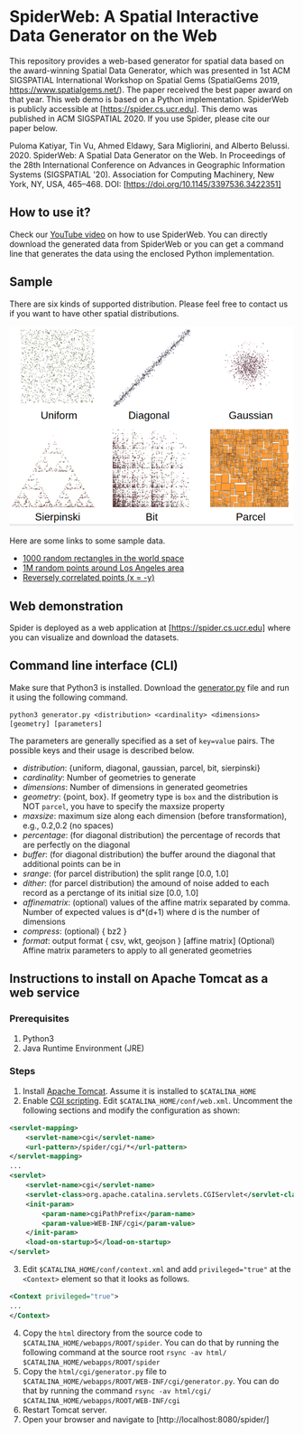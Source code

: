 # SpiderWeb: A Spatial Interactive Data Generator on the Web
This repository provides a web-based generator for spatial data based on the award-winning Spatial Data Generator, which was presented in 1st ACM SIGSPATIAL International Workshop on Spatial Gems (SpatialGems 2019, https://www.spatialgems.net/).
The paper received the best paper award on that year. This web demo is based on a Python implementation. SpiderWeb is publicly accessible at [https://spider.cs.ucr.edu]. This demo was published in ACM SIGSPATIAL 2020. If you use Spider, please cite our paper below.

Puloma Katiyar, Tin Vu, Ahmed Eldawy, Sara Migliorini, and Alberto Belussi. 2020. SpiderWeb: A Spatial Data Generator on the Web. In Proceedings of the 28th International Conference on Advances in Geographic Information Systems (SIGSPATIAL '20). Association for Computing Machinery, New York, NY, USA, 465–468. DOI: [https://doi.org/10.1145/3397536.3422351]

## How to use it?
Check our [YouTube video](https://youtu.be/h0xCG6Swdqw) on how to use SpiderWeb. You can directly download the generated data from SpiderWeb or you can get a command line that generates the data using the enclosed Python implementation.

## Sample
There are six kinds of supported distribution. Please feel free to contact us if you want to have other spatial distributions.

![Sample distributions](demo/sample.png)

Here are some links to some sample data.

- [1000 random rectangles in the world space](http://spider.cs.ucr.edu/?P&1000&2&&0.2&0.5&360,0,-180,0,180,-90)
- [1M random points around Los Angeles area](http://spider.cs.ucr.edu/?G&1000000&2&&point&2,0,-35,0,2,-119)
- [Reversely correlated points (x = -y)](http://spider.cs.ucr.edu/?D&500&2&2&point&0.2&0.2&-2,0,1,0,2,-1)

## Web demonstration
Spider is deployed as a web application at [https://spider.cs.ucr.edu] where you can visualize and download the datasets.

<div id="cli"></div>

## Command line interface (CLI)
Make sure that Python3 is installed. Download the [generator.py](html/cgi/generator.py) file and run it using the following command.
```shell
python3 generator.py <distribution> <cardinality> <dimensions> [geometry] [parameters]
```
The parameters are generally specified as a set of `key=value` pairs. The possible keys and their usage is described below.

- *distribution*: {uniform, diagonal, gaussian, parcel, bit, sierpinski}
- *cardinality*: Number of geometries to generate
- *dimensions*: Number of dimensions in generated geometries
- *geometry*: {point, box}. If geometry type is `box` and the distribution is NOT `parcel`, you have to specify the maxsize property
- *maxsize*: maximum size along each dimension (before transformation), e.g., 0.2,0.2 (no spaces)
- *percentage*: (for diagonal distribution) the percentage of records that are perfectly on the diagonal
- *buffer*: (for diagonal distribution) the buffer around the diagonal that additional points can be in
- *srange*: (for parcel distribution) the split range [0.0, 1.0]
- *dither*: (for parcel distribution) the amound of noise added to each record as a perctange of its initial size [0.0, 1.0]
- *affinematrix*: (optional) values of the affine matrix separated by comma. Number of expected values is d*(d+1) where d is the number of dimensions
- *compress*: (optional) { bz2 }
- *format*: output format { csv, wkt, geojson }
[affine matrix] (Optional) Affine matrix parameters to apply to all generated geometries

## Instructions to install on Apache Tomcat as a web service
### Prerequisites
1. Python3
2. Java Runtime Environment (JRE)

### Steps
1. Install [Apache Tomcat](https://tomcat.apache.org/download-90.cgi). Assume it is installed to `$CATALINA_HOME`
2. Enable [CGI scripting](http://tomcat.apache.org/tomcat-9.0-doc/cgi-howto.html). Edit `$CATALINA_HOME/conf/web.xml`. Uncomment the following sections and modify the configuration as shown:
```xml
<servlet-mapping>
    <servlet-name>cgi</servlet-name>
    <url-pattern>/spider/cgi/*</url-pattern>
</servlet-mapping>
...
<servlet>
    <servlet-name>cgi</servlet-name>
    <servlet-class>org.apache.catalina.servlets.CGIServlet</servlet-class>
    <init-param>
        <param-name>cgiPathPrefix</param-name>
        <param-value>WEB-INF/cgi</param-value>
    </init-param>
    <load-on-startup>5</load-on-startup>
</servlet>
```
3. Edit `$CATALINA_HOME/conf/context.xml` and add `privileged="true"` at the `<Context>` element so that it looks as follows.
```xml
<Context privileged="true">
...
</Context>
```
4. Copy the `html` directory from the source code to `$CATALINA_HOME/webapps/ROOT/spider`.
You can do that by running the following command at the source root `rsync -av html/ $CATALINA_HOME/webapps/ROOT/spider`
5. Copy the `html/cgi/generator.py` file to `$CATALINA_HOME/webapps/ROOT/WEB-INF/cgi/generator.py`. You can do that by running the command `rsync -av html/cgi/ $CATALINA_HOME/webapps/ROOT/WEB-INF/cgi`
6. Restart Tomcat server.
7. Open your browser and navigate to [http://localhost:8080/spider/]